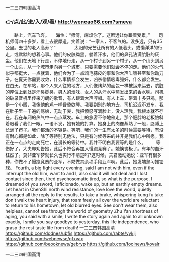 
一二三四韩国高清




### 👉/点/此/进/入/观/看/ http://wencao66.com?smeva




　　路上，汽车飞奔。　　海怡：“师傅，麻烦你了。这麽远让你跟着受累。”　　司机师傅四十多岁，看上去很厚道。笑着说：“一家人，不客气的。没多远，只有35公里。去世的老人高寿？”　　
　　太阳的光芒让所有的人低着头，或懒洋洋的行走，或默默的想着心事。他们的皮肤黝黑，躺着汗水，他们的鼻孔沾满肮脏的灰尘。他们在天地下行走，不停地行走，从一个村子到另一个村子，从一个山头到另一个山头，从一个城市走向另一个城市，只要需要他们就会不停的走。他们的火气似乎都挺大，一点就着，他们会为了一点鸡毛蒜皮的事和你大声叫嚷甚至和你动刀子。在夏天你需要收敛，什么事情都会发生，凶杀偷情吸毒强奸，什么都会发生。在白天，在车站，那个人来人往的地方，人们像烤熟的面包一样被运来运去，肮脏的座位上到处是汗臭脚臭，男人的烟味，女人的从汗水中蒸发出来的香水味。司机的破录音机里传来刀朗的歌音，有人跟着大声哼唱。有人上车，带着十多只鸡，那是一个小贩，我像他的鸡一样昏昏欲睡。我要到别的地方去，司机迟迟不发车，我在肚子里一千遍的骂娘，无动于衷，我把愤怒写满脸上，没人理我，我根本就不存在。我在车厢的热气中一点点蒸发。车上的旅客不停地催走，那个肥胖的老板娘斜着眼看了我们一眼，一语不发，她有她的打算。她身上的肉像蒸熟了一般，胳膊上长满了疖子。我们都活的不容易。等吧，我们的一生有太多的时候需要等待，有没有耐心都是如此，除了等待别无他法，只是有时候等来的并非是我们心中所愿。我正在一点点的走向死亡，在漫长的等待中。我并不明白我要等的是什么。
　　等伤好了，大夫却劝告她，此后不符合再加入慢跑竞赛了。她懊丧极了。有年的血汗枉然了。莫非亚军梦就长久也实行不清楚吗?这时候，夫君激动她说：亚军有很多种，你做不了慢跑竞赛的亚军，不妨做其余项手段亚军啊。此后，她发端熟习推铅球。
Fourth, a big fight every evening, said I am not with him, even if the interrupt the old him, want to and I, also said it will not deal and I lost contact since then, tired psychosomatic tired, so what is the purpose.
I dreamed of you sword, I aficionado, wake up, but an earthly empty dreams.
Let heart in ChenShi north wind resistance, love love the world, quietly arranged all the reply to the results, to take a brake, whispering kung fu take don't walk the heart injury, that roam freely all over the world are reluctant to return to his hometown, let old blurred eyes.
See don't wear them, also helpless, cannot see through the world of geometry Zhu Yan shortness of aging, you said with a smile, I write the story again and again to all unknown exactly, I smile you say goodbye to yesterday, this life independence, who grasp the rest taste life from death!
一二三四韩国高清 https://github.com/dodnes/ubfis
https://github.com/rabte/vykji
https://github.com/webnewse/qfxvax
https://github.com/beooknews/gebryp
https://github.com/foolnews/kovalr





一二三四韩国高清
